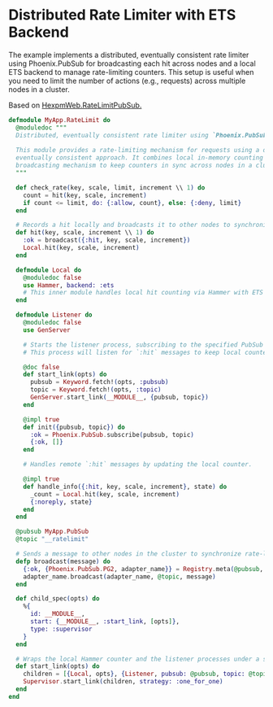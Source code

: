 # Distributed Rate Limiter with ETS Backend

The example implements a distributed, eventually consistent rate limiter using Phoenix.PubSub for broadcasting each hit across nodes and a local ETS backend to manage rate-limiting counters. This setup is useful when you need to limit the number of actions (e.g., requests) across multiple nodes in a cluster.

Based on [HexpmWeb.RateLimitPubSub.](https://github.com/hexpm/hexpm/blob/main/lib/hexpm_web/rate_limit_pub_sub.ex)

```elixir
defmodule MyApp.RateLimit do
  @moduledoc """
  Distributed, eventually consistent rate limiter using `Phoenix.PubSub` and `Hammer`.
  
  This module provides a rate-limiting mechanism for requests using a distributed,
  eventually consistent approach. It combines local in-memory counting with a 
  broadcasting mechanism to keep counters in sync across nodes in a cluster.
  """

  def check_rate(key, scale, limit, increment \\ 1) do
    count = hit(key, scale, increment)
    if count <= limit, do: {:allow, count}, else: {:deny, limit}
  end

  # Records a hit locally and broadcasts it to other nodes to synchronize.
  def hit(key, scale, increment \\ 1) do
    :ok = broadcast({:hit, key, scale, increment})
    Local.hit(key, scale, increment)
  end

  defmodule Local do
    @moduledoc false
    use Hammer, backend: :ets
    # This inner module handles local hit counting via Hammer with ETS as a backend.
  end

  defmodule Listener do
    @moduledoc false
    use GenServer

    # Starts the listener process, subscribing to the specified PubSub topic.
    # This process will listen for `:hit` messages to keep local counters in sync.

    @doc false
    def start_link(opts) do
      pubsub = Keyword.fetch!(opts, :pubsub)
      topic = Keyword.fetch!(opts, :topic)
      GenServer.start_link(__MODULE__, {pubsub, topic})
    end

    @impl true
    def init({pubsub, topic}) do
      :ok = Phoenix.PubSub.subscribe(pubsub, topic)
      {:ok, []}
    end    

    # Handles remote `:hit` messages by updating the local counter.

    @impl true
    def handle_info({:hit, key, scale, increment}, state) do      
      _count = Local.hit(key, scale, increment)
      {:noreply, state}
    end
  end

  @pubsub MyApp.PubSub
  @topic "__ratelimit"

  # Sends a message to other nodes in the cluster to synchronize rate-limiting information.
  defp broadcast(message) do
    {:ok, {Phoenix.PubSub.PG2, adapter_name}} = Registry.meta(@pubsub, :pubsub)
    adapter_name.broadcast(adapter_name, @topic, message)
  end

  def child_spec(opts) do
    %{
      id: __MODULE__,
      start: {__MODULE__, :start_link, [opts]},
      type: :supervisor
    }
  end

  # Wraps the local Hammer counter and the listener processes under a signle supervisor.
  def start_link(opts) do
    children = [{Local, opts}, {Listener, pubsub: @pubsub, topic: @topic}]
    Supervisor.start_link(children, strategy: :one_for_one)
  end
end
```
